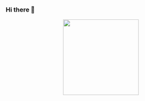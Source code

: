 ### Hi there 👋
<div id="header" align="center">
  <img src="https://giphy.com/stickers/capgemini-techchallenge2020-india-gjrYDwbjnK8x36xZIO" width="200" align="center"/>
</div>
